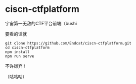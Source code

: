 # ciscn-ctfplatform

宇宙第一无敌的CTF平台前端（bushi



要看的话就

```
git clone https://github.com/Endcat/ciscn-ctfplatform.git
cd ciscn-ctfplatform
npm install
npm run serve
```

不许嫌弃！

（咕咕咕）
